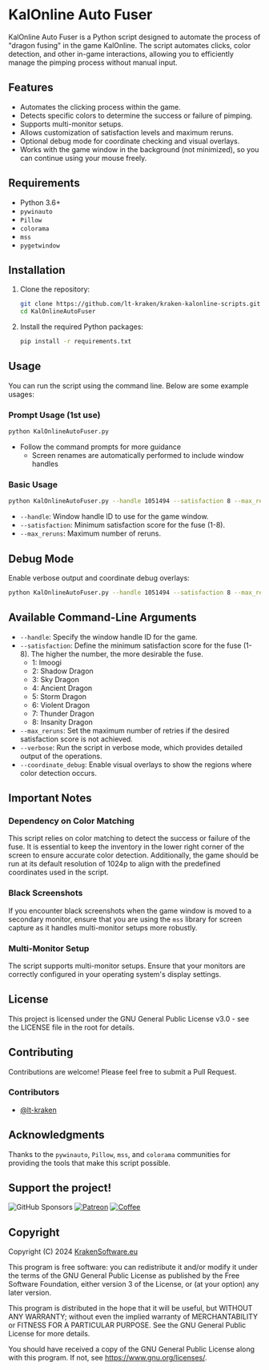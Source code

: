 # KalOnline Auto Fuser

KalOnline Auto Fuser is a Python script designed to automate the process of "dragon fusing" in the game KalOnline. The script automates clicks, color detection, and other in-game interactions, allowing you to efficiently manage the pimping process without manual input.

## Features

- Automates the clicking process within the game.
- Detects specific colors to determine the success or failure of pimping.
- Supports multi-monitor setups.
- Allows customization of satisfaction levels and maximum reruns.
- Optional debug mode for coordinate checking and visual overlays.
- Works with the game window in the background (not minimized), so you can continue using your mouse freely.

## Requirements

- Python 3.6+
- `pywinauto`
- `Pillow`
- `colorama`
- `mss`
- `pygetwindow`

## Installation

1. Clone the repository:
   ```bash
   git clone https://github.com/lt-kraken/kraken-kalonline-scripts.git
   cd KalOnlineAutoFuser
   ```

2. Install the required Python packages:
   ```bash
   pip install -r requirements.txt
   ```

## Usage
You can run the script using the command line. Below are some example usages:

### Prompt Usage (1st use)
   ```bash
   python KalOnlineAutoFuser.py
   ```
- Follow the command prompts for more guidance
   - Screen renames are automatically performed to include window handles

### Basic Usage
   ```bash
   python KalOnlineAutoFuser.py --handle 1051494 --satisfaction 8 --max_reruns 10
   ```
- `--handle`: Window handle ID to use for the game window.
- `--satisfaction`: Minimum satisfaction score for the fuse (1-8).
- `--max_reruns`: Maximum number of reruns.

## Debug Mode
Enable verbose output and coordinate debug overlays:

   ```bash
   python KalOnlineAutoFuser.py --handle 1051494 --satisfaction 8 --max_reruns 10 --verbose --coordinate_debug
   ```

## Available Command-Line Arguments
- `--handle`: Specify the window handle ID for the game.
- `--satisfaction`: Define the minimum satisfaction score for the fuse (1-8). The higher the number, the more desirable the fuse.
   - 1: Imoogi
   - 2: Shadow Dragon
   - 3: Sky Dragon
   - 4: Ancient Dragon
   - 5: Storm Dragon
   - 6: Violent Dragon
   - 7: Thunder Dragon
   - 8: Insanity Dragon
- `--max_reruns`: Set the maximum number of retries if the desired satisfaction score is not achieved.
- `--verbose`: Run the script in verbose mode, which provides detailed output of the operations.
- `--coordinate_debug`: Enable visual overlays to show the regions where color detection occurs.

## Important Notes
### Dependency on Color Matching
This script relies on color matching to detect the success or failure of the fuse. It is essential to keep the inventory in the lower right corner of the screen to ensure accurate color detection. Additionally, the game should be run at its default resolution of 1024p to align with the predefined coordinates used in the script.

### Black Screenshots
If you encounter black screenshots when the game window is moved to a secondary monitor, ensure that you are using the `mss` library for screen capture as it handles multi-monitor setups more robustly.

### Multi-Monitor Setup
The script supports multi-monitor setups. Ensure that your monitors are correctly configured in your operating system's display settings.

## License
This project is licensed under the GNU General Public License v3.0 - see the LICENSE file in the root for details.

## Contributing
Contributions are welcome! Please feel free to submit a Pull Request.

### Contributors
- [@lt-kraken](https://www.github.com/lt-kraken)

## Acknowledgments
Thanks to the `pywinauto`, `Pillow`, `mss`, and `colorama` communities for providing the tools that make this script possible.

## Support the project!
![GitHub Sponsors](https://img.shields.io/github/sponsors/lt-kraken)
[![Patreon](https://img.shields.io/badge/Patreon-8A2BE2)](patreon.com/krakensoftware)
[![Coffee](https://img.shields.io/badge/Buy_Me_A_Coffee-FFDD00?style=for-the-badge&logo=buy-me-a-coffee&logoColor=black)](https://www.buymeacoffee.com/ltkraken)

## Copyright

Copyright (C) 2024 [KrakenSoftware.eu](https://krakensoftware.eu)

This program is free software: you can redistribute it and/or modify it under the terms of the GNU General Public License as published by the Free Software Foundation, either version 3 of the License, or (at your option) any later version.

This program is distributed in the hope that it will be useful, but WITHOUT ANY WARRANTY; without even the implied warranty of MERCHANTABILITY or FITNESS FOR A PARTICULAR PURPOSE. See the GNU General Public License for more details.

You should have received a copy of the GNU General Public License along with this program. If not, see <https://www.gnu.org/licenses/>.
